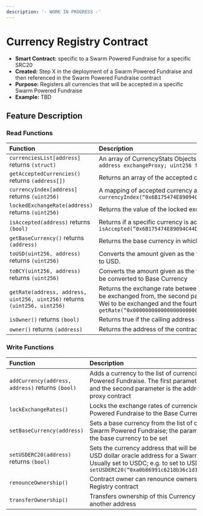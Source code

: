 ```yaml
---
description: '- WORK IN PROGRESS -'
---
```


# Currency Registry Contract

* **Smart Contract:** specific to a Swarm Powered Fundraise for a specific SRC20
* **Created:**  Step X in the deployment of a Swarm Powered Fundraise and then referenced in the Swarm Powered Fundraise contract
* **Purpose:** Registers all currencies that will be accepted in a specific Swarm Powered Fundraise
* **Example:** TBD

## Feature Description

### Read Functions

| Function | Description |
| :--- | :--- |
| `currenciesList[address]` returns `(struct)` | An array of CurrencyStats Objects. These objects have the following structure: `struct CurrencyStats {address erc20address; address exchangeProxy; uint256 finalExchangeRate; uint256 totalBufferedAmount; uint256 totalQualifiedAmount;}` |
| `getAcceptedCurrencies()` returns `(address[])` | Returns an array of the accepted currencies in a Swarm Powered Fundraise |
| `currencyIndex[address]` returns `(uint256)` | A mapping of accepted currency addresses to integers; To obtain the index of DAI in the contract use `currencyIndex(“0x6B175474E89094C44Da98b954EedeAC495271d0F”)` |
| `lockedExchangeRate(address)` returns `(uint256)` | Returns the value of the locked exchange rate of the currency in the first parameter |
| `isAccepted(address)` returns `(bool)` | Returns if a specific currency is accepted in a Swarm Powered Fundraise; To check if the fundraise accepts DAI use `isAccepted(“0x6B175474E89094C44Da98b954EedeAC495271d0F”)` |
| `getBaseCurrency()` returns `(address)` | Returns the base currency in which a Swarm Powered Fundraise is denominated |
| `toUSD(uint256, address)` returns `(uint256)` | Converts the amount given as the first parameter into USD. The second parameter is the address of the currency to be converted to USD. |
| `toBCY(uint256, address)` returns `(uint256)` | Converts the amount given as the first parameter into the Base Currency. The second parameter is the address of the currency to be converted to Base Currency |
| `getRate(address, address, uint256, uint256)` returns `(uint256, uint256)` | Returns the exchange rate between the first and the second address. The first parameter is the token address of the currency to be exchanged from, the second parameter is the address of the currency to be exchanged to, the third parameter is the value in Wei to be exchanged and the fourth parameter is the decimal places. E.g. to get the rate of 1 ETH in DAI use `getRate(“0x0000000000000000000000000000000000000000”,"0x2a1530C4C41db0B0b2bB646CB5Eb1A67b7158667”,1000000000000000000,0)` |
| `isOwner()` returns `(bool)` | Returns true if the calling address is the contract owner |
| `owner()` returns `(address)` | Returns the address of the contract owner |

### Write Functions

| Function | Description |
| :--- | :--- |
| `addCurrency(address, address)` returns `(bool)` | Adds a currency to the list of currencies accepted in a Swarm Powered Fundraise. The first parameter is the token address and the second parameter is the address of the exchange proxy contract |
| `lockExchangeRates()` | Locks the exchange rates of currencies accepted in a Swarm Powered Fundraise to the Base Currency |
| `setBaseCurrency(address)` | Sets a base currency from the list of currencies accepted in a Swarm Powered Fundraise; the parameter is the address of the base currency to be set |
| `setUSDERC20(address)` returns `(bool)` | Sets the currency address that will be used as the default USD dollar oracle address for a Swarm Powered Fundraise. Usually set to USDC; e.g. to set to USDC use `setUSDERC20(“0xa0b86991c6218b36c1d19d4a2e9eb0ce3606eb48”)` |
| `renounceOwnership()` | Contract owner can renounce ownership of this Currency Registry contract |
| `transferOwnership()` | Transfers ownership of this Currency Registry contract to another address |